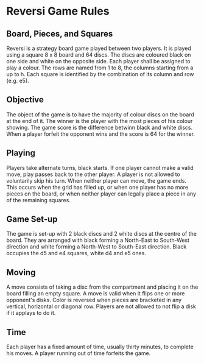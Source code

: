 
Reversi Game Rules
==================

Board, Pieces, and Squares
--------------------------
Reversi is a strategy board game played between two players. It is played using a square 8 x 8 board and 64 discs. The discs are coloured black on one side and white on the opposite side. Each player shall be assigned to play a colour.
The rows are named from 1 to 8, the columns starting from a up to h. Each square is identified by the combination of its column and row (e.g. e5).

Objective
--------------
The object of the game is to have the majority of colour discs on the board at the end of it. The winner is the player with the most pieces of his colour showing.
The game score is the difference betwinn black and white discs. When a player forfeit the opponent wins and the score is 64 for the winner.

Playing
------------
Players take alternate turns, black starts. If one player cannot make a valid move, play passes back to the other player. A player is not allowed to voluntarily skip his turn. When neither player can move, the game ends. This occurs when the grid has filled up, or when one player has no more pieces on the board, or when neither player can legally place a piece in any of the remaining squares.

Game Set-up
-----------
The game is set-up with 2 black discs and 2 white discs at the centre of the board. They are arranged with black forming a North-East to South-West direction and white forming a North-West to South-East direction. Black occupies the d5 and e4 squares, white d4 and e5 ones.

Moving
------
A move consists of taking a disc from the compartment and placing it on the board filling an empty square. A move is valid when it flips one or more opponent's disks. Color is reversed when pieces are bracketed in any vertical, horizontal or diagonal row. Players are not allowed to not flip a disk if it applays to do it.

Time
----
Each player has a fixed amount of time, usually thirty minutes, to complete his moves. A player running out of time forfeits the game.